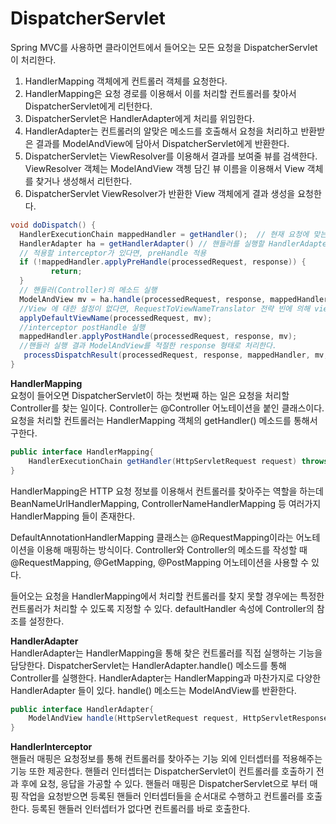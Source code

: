 # DispatcherServlet

Spring MVC를 사용하면 클라이언트에서 들어오는 모든 요청을 DispatcherServlet이 처리한다.

1. HandlerMapping 객체에게 컨트롤러 객체를 요청한다.
2. HandlerMapping은 요청 경로를 이용해서 이를 처리할 컨트롤러를 찾아서 DispatcherServlet에게 리턴한다.
3. DispatcherServlet은 HandlerAdapter에게 처리를 위임한다.
4. HandlerAdapter는 컨트롤러의 알맞은 메소드를 호출해서 요청을 처리하고 반환받은 결과를 ModelAndView에 담아서 DispatcherServlet에게 반환한다.
5. DispatcherServlet는 ViewResolver를 이용해서 결과를 보여줄 뷰를 검색한다. ViewResolver 객체는 ModelAndView 객쳉 담긴 뷰 이름을 이용해서 View 객체를 찾거나 생성해서 리턴한다.
6. DispatcherServlet ViewResolver가 반환한 View 객체에게 결과 생성을 요청한다.

```java
void doDispatch() {
  HandlerExecutionChain mappedHandler = getHandler();  // 현재 요청에 맞는 핸들러를 구한다. 
  HandlerAdapter ha = getHandlerAdapter() // 핸들러를 실행할 HandlerAdapter를 구한다. 
  // 적용할 interceptor가 있다면, preHandle 적용
  if (!mappedHandler.applyPreHandle(processedRequest, response)) {
         return;
  }
  // 핸들러(Controller)의 메소드 실행 
  ModelAndView mv = ha.handle(processedRequest, response, mappedHandler.getHandler());
  //View 에 대한 설정이 없다면, RequestToViewNameTranslator 전략 빈에 의해 view name을 설정한다.
  applyDefaultViewName(processedRequest, mv);
  //interceptor postHandle 실행
  mappedHandler.applyPostHandle(processedRequest, response, mv);
  //핸들러 실행 결과 ModelAndView를 적절한 response 형태로 처리한다.
   processDispatchResult(processedRequest, response, mappedHandler, mv, dispatchException);
}
```

**HandlerMapping**\
요청이 들어오면 DispatcherServlet이 하는 첫번째 하는 일은 요청을 처리할 Controller를 찾는 일이다. Controller는 @Controller 어노테이션을 붙인 클래스이다. 요청을 처리할 컨트롤러는 HandlerMapping 객체의 getHandler() 메소드를 통해서 구한다.

```java
public interface HandlerMapping{
	HandlerExecutionChain getHandler(HttpServletRequest request) throws Exception;
}
```

HandlerMapping은 HTTP 요청 정보를 이용해서 컨트롤러를 찾아주는 역할을 하는데 BeanNameUrlHandlerMapping, ControllerNameHandlerMapping 등 여러가지 HandlerMapping 들이 존재한다.

DefaultAnnotationHandlerMapping 클래스는 @RequestMapping이라는 어노테이션을 이용해 매핑하는 방식이다. Controller와 Controller의 메소드를 작성할 때 @RequestMapping, @GetMapping, @PostMapping 어노테이션을 사용할 수 있다.

들어오는 요청을 HandlerMapping에서 처리할 컨트롤러를 찾지 못할 경우에는 특정한 컨트롤러가 처리할 수 있도록 지정할 수 있다. defaultHandler 속성에 Controller의 참조를 설정한다.

**HandlerAdapter**\
HandlerAdapter는 HandlerMapping을 통해 찾은 컨트롤러를 직접 실행하는 기능을 담당한다. DispatcherServlet는 HandlerAdapter.handle() 메소드를 통해 Controller를 실행한다. HandlerAdapter는 HandlerMapping과 마찬가지로 다양한 HandlerAdapter 들이 있다. handle() 메소드는 ModelAndView를 반환한다.

```java
public interface HandlerAdapter{
	ModelAndView handle(HttpServletRequest request, HttpServletResponse response, Object handler) throws Exception;
}
```

**HandlerInterceptor**\
핸들러 매핑은 요청정보를 통해 컨트롤러를 찾아주는 기능 외에 인터셉터를 적용해주는 기능 또한 제공한다. 핸뜰러 인터셉터는 DispatcherServlet이 컨트롤러를 호출하기 전과 후에 요청, 응답을 가공할 수 있다. 핸들러 매핑은 DispatcherServlet으로 부터 매핑 작업을 요청받으면 등록된 핸들러 인터셉터들을 순서대로 수행하고 컨트롤러를 호출한다. 등록된 핸들러 인터셉터가 없다면 컨트롤러를 바로 호출한다.

